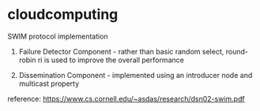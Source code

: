 # cloudcomputing

SWIM protocol implementation

1. Failure Detector Component - rather than basic random select, round-robin ri is used to improve the overall performance

2. Dissemination Component - implemented using an introducer node and multicast property

reference: https://www.cs.cornell.edu/~asdas/research/dsn02-swim.pdf
